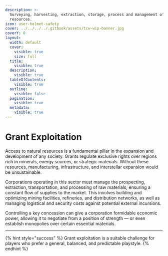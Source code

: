 ```yaml
---
description: >-
  Surveying, harvesting, extraction, storage, process and management of natural
  resources.
icon: user-helmet-safety
cover: ../../../../.gitbook/assets/tcw-wip-banner.jpg
coverY: 0
layout:
  width: default
  cover:
    visible: true
    size: full
  title:
    visible: true
  description:
    visible: true
  tableOfContents:
    visible: true
  outline:
    visible: false
  pagination:
    visible: true
  metadata:
    visible: true
---
```


# Grant Exploitation

Access to natural resources is a fundamental pillar in the expansion and development of any society. Grants regulate exclusive rights over regions rich in minerals, energy sources, or strategic materials. Without these resources, manufacturing, infrastructure, and interstellar expansion would be unsustainable.

Corporations operating in this sector must manage the prospecting, extraction, transportation, and processing of raw materials, ensuring a constant flow of supplies to the market. This involves building and optimizing mining facilities, refineries, and distribution networks, as well as managing logistical and security costs against potential external incursions.

Controlling a key concession can give a corporation formidable economic power, allowing it to negotiate from a position of strength — or even establish monopolies over certain essential materials.

***

{% hint style="success" %}
Grant exploitation is a suitable challenge for players who prefer a general, balanced, and predictable playstyle.
{% endhint %}
